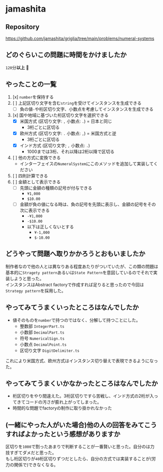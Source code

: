 # jamashita

## Repository

<https://github.com/jamashita/griglia/tree/main/problems/numeral-systems>

## どのぐらいこの問題に時間をかけましたか

`120`分**以上** 👶

## やったことの一覧

1. [x] `number`を保持する
1. [ ] 上記区切り文字を含む`string`を受けてインスタンスを生成できる
    * [ ] 負の値`-`や桁区切り文字、小数点を考慮してインスタンスを生成できる
1. [x] 国や地域に基づいた桁区切り文字を選択できる
    * [x] 米国方式 (区切り文字: `,` 小数点: `.`) = 日本と同じ
        * 3桁ごとに区切る
    * [x] 欧州方式 (区切り文字: `.` 小数点: `,`) = 米国方式と逆
        * 3桁ごとに区切る
    * [x] インド方式 (区切り文字; `,` 小数点: `.`)
        * 1000までは3桁、それ以降は2桁以降で区切る
1. [ ] 他の方式に変換できる
    * インターフェイスの`NumeralSystem`にこのメソッドを追加して実装してください
1. [ ] 四則計算できる
1. [ ] 金額として表示できる
    * [ ] 先頭に金額の種類の記号が付与できる
        * `¥1,000`
        * `$10.00`
    * [ ] 金額が負の値になる時は、負の記号を先頭に表示し、金額の記号をその次に表示できる
        * `-¥1,000`
        * `-$10.00`
        * 以下は正しくないとする
            * `¥-1,000`
            * `$-10.00`

## どうやって問題へ取りかかろうとおもいましたか

制作者なので他の人とは異なりある程度あたりがついていたが、この類の問題は基本的に`Stragety pattern`あるいは`State Pattern`を意図しているのでそれで実装しようと思った。  
インスタンスはAbstract factoryで作成すれば足りると思ったので今回は`Strategy pattern`を採用した。

## やってみてうまくいったところはなんでしたか

* 値そのものを`number`で持つのではなく、分解して持つことにした。
    * 整数部 `IntegerPart.ts`
    * 小数部 `DecimalPart.ts`
    * 符号 `NumericalSign.ts`
    * 小数点 `DecimalPoint.ts`
    * 区切り文字 `DigitDelimiter.ts`

これにより米国方式、欧州方式はインスタンス切り替えで表現できるようになった。

## やってみてうまくいかなかったところはなんでしたか

* 桁区切りをやり間違えた。3桁区切りですら苦戦し、インド方式の2桁が入ってきてコードの汚さが膨れ上がってしまった。
* 時間的な問題でfactoryの制作に取り掛かれなかった

## (一緒にやった人がいた場合)他の人の回答をみてこうすればよかったという感想がありますか

区切りを`1000`で割ったあまりで判断することが一番賢いと思った。自分のは力技すぎてダメだと思った。  
もし桁区切りが`40`桁区切りずつだとしたら、自分の方式では実装することが(労力の関係で)できなくなる。
